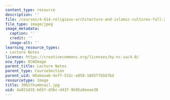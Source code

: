 ```yaml
---
content_type: resource
description: ''
file: /courses/4-614-religious-architecture-and-islamic-cultures-fall-2002/4a821435b65fd36cd43f9b95a8eeee38_3061thumbnail.jpg
file_type: image/jpeg
image_metadata:
  caption: ''
  credit: ''
  image-alt: ''
learning_resource_types:
- Lecture Notes
license: https://creativecommons.org/licenses/by-nc-sa/4.0/
ocw_type: OCWImage
parent_title: Lecture Notes
parent_type: CourseSection
parent_uid: 68abeaab-4eff-532c-e858-18d3ffb567bd
resourcetype: Image
title: 3061thumbnail.jpg
uid: 4a821435-b65f-d36c-d43f-9b95a8eeee38
---
```


